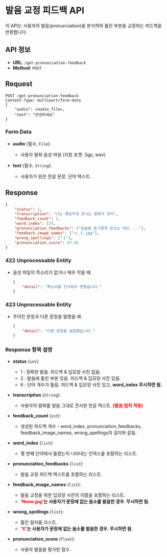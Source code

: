 # 발음 교정 피드백 API

이 API는 사용자의 발음(pronunciation)을 분석하여 틀린 부분을 교정하는 피드백을 반환합니다.

## API 정보

- **URL**: `/get-pronunciation-feedback`
- **Method**: `POST`

## Request
```http
POST /get-pronunciation-feedback
Content-Type: multipart/form-data
{
    "audio": <audio_file>,
    "text": "안녕하세요"
}
```
### Form Data

- **audio** (필수, `File`):
  - 사용자 발화 음성 파일 (지원 포맷: 3gp, wav)
  
- **text** (필수, `String`):
  - 사용자가 읽은 한글 문장, 단어 텍스트.

## Response
```json
{
    "status": 1,
    "transcription": "나는 행보카게 끈나는 용화가 조타",
    "feedback_count": 1,
    "word_index": [3],
    "pronunciation_feedbacks": ["입술을 동그랗게 모으는 대신 ..."],
    "feedback_image_names": ["ㅛ_ㅕ.jpg"],
    "wrong_spellings": ["ㅕ"],
    "pronunciation_score": 97.56
}
```
### 422 Unprocessable Entity
- 음성 파일의 목소리가 없거나 매우 작을 때.
    ```json
    {
        "detail": "목소리를 인식하지 못했습니다."
    }
    ```
### 423 Unprocessable Entity
- 주어진 문장과 다른 문장을 말했을 때.
    ```json
    {
        "detail": "다른 문장을 발음했습니다."
    }
    ```

### Response 항목 설명
- **status** (`int`):
  - 1 : 정확한 발음. 피드백 & 입모양 사진 없음.
  - 2 : 발음에 틀린 부분 있음. 피드백 & 입모양 사진 있음.
  - 6 : 단어 개수가 틀림. 피드백 & 입모양 사진 있고, **word_index 무시하면 됨.**

- **transcription** (`String`):
  - 사용자의 발화를 발음 그대로 전사한 한글 텍스트. **<span style="color: red">(발음 법칙 적용)</span>**

- **feedback_count** (`int`):
  - 생성된 피드백 개수 - word_index, pronunciation_feedbacks, feedback_image_names, wrong_spellings의 길이와 같음.

- **word_index** (`list`):
  - 몇 번째 단어에서 틀렸는지 나타내는 인덱스를 포함하는 리스트.

- **pronunciation_feedbacks** (`list`):
  - 발음 교정 피드백 텍스트를 포함하는 리스트.

- **feedback_image_names** (`list`):
  - 발음 교정을 위한 입모양 사진의 이름을 포함하는 리스트.
  - **<span style="color: red">'None.jpg'</span>는 사용자가 문장에 없는 음소를 발음한 경우. 무시하면 됨.**

- **wrong_spellings** (`list`):
  - 틀린 철자들 리스트.
  - **<span style="color: red">'X'</span>는 사용자가 문장에 없는 음소를 발음한 경우. 무시하면 됨.**

- **pronunciation_score** (`float`):
  - 사용자 발음을 평가한 점수.